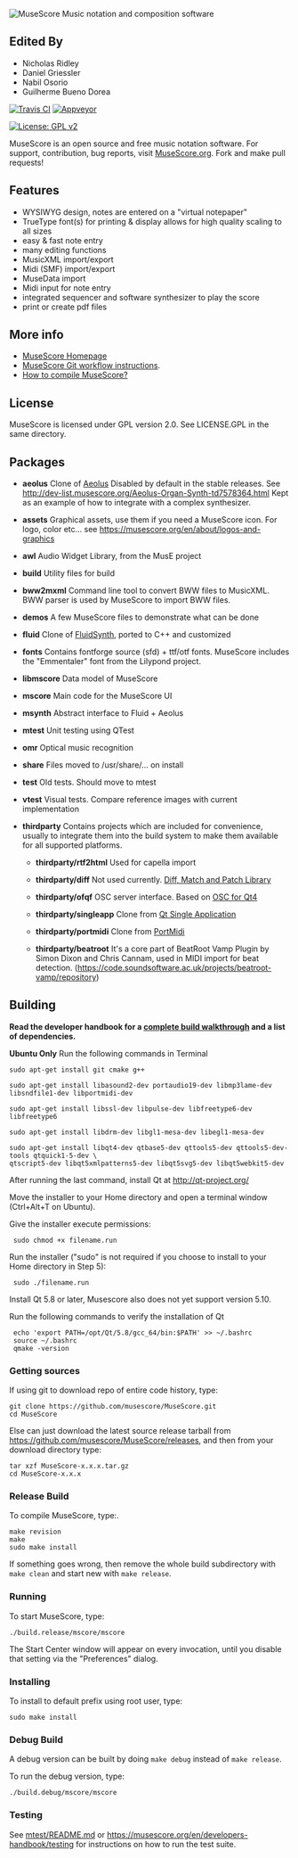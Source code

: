 ![MuseScore](mscore/data/musescore_logo_full.png)
 Music notation and composition software

## Edited By

* Nicholas Ridley
* Daniel Griessler
* Nabil Osorio
* Guilherme Bueno Dorea

[![Travis CI](https://secure.travis-ci.org/musescore/MuseScore.svg)](https://travis-ci.org/musescore/MuseScore)
[![Appveyor](https://ci.appveyor.com/api/projects/status/bp3ww6v985i64ece/branch/master?svg=true)](https://ci.appveyor.com/project/MuseScore/musescore/branch/master)

[![License: GPL v2](https://img.shields.io/badge/License-GPL%20v2-blue.svg)](https://www.gnu.org/licenses/old-licenses/gpl-2.0.html)

MuseScore is an open source and free music notation software.
For support, contribution, bug reports, visit [MuseScore.org](https://musescore.org). Fork and make pull requests!

## Features

* WYSIWYG design, notes are entered on a "virtual notepaper"
* TrueType font(s) for printing & display allows for high quality scaling to all sizes
* easy & fast note entry
* many editing functions
* MusicXML import/export
* Midi (SMF) import/export
* MuseData import
* Midi input for note entry
* integrated sequencer and software synthesizer to play the score
* print or create pdf files

## More info
* [MuseScore Homepage](https://musescore.org)
* [MuseScore Git workflow instructions](https://musescore.org/en/developers-handbook/git-workflow).
* [How to compile MuseScore?](https://musescore.org/en/developers-handbook/compilation)

## License
MuseScore is licensed under GPL version 2.0. See LICENSE.GPL in the same directory.

## Packages
* **aeolus** Clone of [Aeolus](http://kokkinizita.linuxaudio.org/linuxaudio/aeolus/)
Disabled by default in the stable releases. See http://dev-list.musescore.org/Aeolus-Organ-Synth-td7578364.html
Kept as an example of how to integrate with a complex synthesizer.

* **assets** Graphical assets, use them if you need a MuseScore icon. For logo, color etc... see https://musescore.org/en/about/logos-and-graphics

* **awl** Audio Widget Library, from the MusE project

* **build** Utility files for build

* **bww2mxml** Command line tool to convert BWW files to MusicXML. BWW parser is used by MuseScore to import BWW files.

* **demos** A few MuseScore files to demonstrate what can be done

* **fluid** Clone of [FluidSynth](https://sourceforge.net/projects/fluidsynth/), ported to C++ and customized

* **fonts** Contains fontforge source (sfd) + ttf/otf fonts. MuseScore includes the "Emmentaler" font from the Lilypond project.

* **libmscore** Data model of MuseScore

* **mscore** Main code for the MuseScore UI

* **msynth** Abstract interface to Fluid + Aeolus

* **mtest** Unit testing using QTest

* **omr** Optical music recognition

* **share** Files moved to /usr/share/... on install

* **test** Old tests. Should move to mtest

* **vtest** Visual tests. Compare reference images with current implementation

* **thirdparty** Contains projects which are included for convenience, usually to integrate them into the build system to make them available for all supported platforms.

    * **thirdparty/rtf2html**
    Used for capella import

    * **thirdparty/diff**
    Not used currently. [Diff, Match and Patch Library](https://code.google.com/p/google-diff-match-patch/)

    * **thirdparty/ofqf**
    OSC server interface. Based on [OSC for Qt4](http://www.arnoldarts.de/projects/ofqf/)

    * **thirdparty/singleapp**
    Clone from [Qt Single Application](https://github.com/qtproject/qt-solutions/tree/master/qtsingleapplication)

    * **thirdparty/portmidi**
    Clone from [PortMidi](https://sourceforge.net/projects/portmedia/)

    * **thirdparty/beatroot**
    It's a core part of BeatRoot Vamp Plugin by Simon Dixon and Chris Cannam,
    used in MIDI import for beat detection. (https://code.soundsoftware.ac.uk/projects/beatroot-vamp/repository)


## Building
**Read the developer handbook for a [complete build walkthrough](https://musescore.org/en/developers-handbook/compilation) and a list of dependencies.**

**Ubuntu Only** 
Run the following commands in Terminal 

    sudo apt-get install git cmake g++

    sudo apt-get install libasound2-dev portaudio19-dev libmp3lame-dev libsndfile1-dev libportmidi-dev

    sudo apt-get install libssl-dev libpulse-dev libfreetype6-dev libfreetype6

    sudo apt-get install libdrm-dev libgl1-mesa-dev libegl1-mesa-dev

    sudo apt-get install libqt4-dev qtbase5-dev qttools5-dev qttools5-dev-tools qtquick1-5-dev \
    qtscript5-dev libqt5xmlpatterns5-dev libqt5svg5-dev libqt5webkit5-dev

After running the last command, install Qt at  http://qt-project.org/

Move the installer to your Home directory and open a terminal window (Ctrl+Alt+T on Ubuntu).


Give the installer execute permissions:

     sudo chmod +x filename.run


Run the installer ("sudo" is not required if you choose to install to your Home directory in Step 5):
     
     sudo ./filename.run

Install Qt 5.8 or later, Musescore also does not yet support version 5.10.

Run the following commands to verify the installation of Qt

     echo 'export PATH=/opt/Qt/5.8/gcc_64/bin:$PATH' >> ~/.bashrc
     source ~/.bashrc
     qmake -version

 
### Getting sources
If using git to download repo of entire code history, type:

    git clone https://github.com/musescore/MuseScore.git
    cd MuseScore

Else can just download the latest source release tarball from https://github.com/musescore/MuseScore/releases, and then from your download directory type:

    tar xzf MuseScore-x.x.x.tar.gz
    cd MuseScore-x.x.x

### Release Build
To compile MuseScore, type:.

    make revision
    make 
    sudo make install

If something goes wrong, then remove the whole build subdirectory with `make clean` and start new with `make release`.

### Running
To start MuseScore, type:

    ./build.release/mscore/mscore

The Start Center window will appear on every invocation, until you disable that setting via the "Preferences" dialog.

### Installing
To install to default prefix using root user, type:

    sudo make install

### Debug Build
A debug version can be built by doing `make debug` instead of `make release`.

To run the debug version, type:

    ./build.debug/mscore/mscore

### Testing
See [mtest/README.md](/mtest/README.md) or https://musescore.org/en/developers-handbook/testing for instructions on how to run the test suite.
